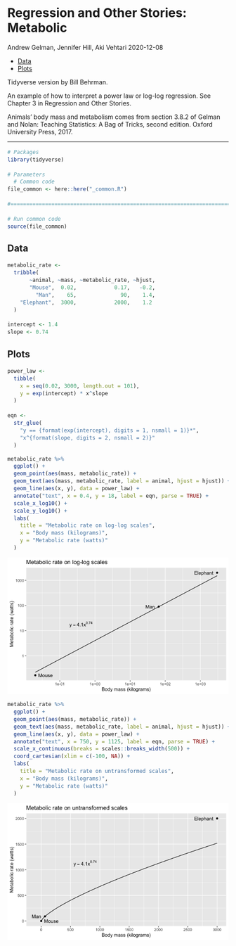 Regression and Other Stories: Metabolic
================
Andrew Gelman, Jennifer Hill, Aki Vehtari
2020-12-08

-   [Data](#data)
-   [Plots](#plots)

Tidyverse version by Bill Behrman.

An example of how to interpret a power law or log-log regression. See
Chapter 3 in Regression and Other Stories.

Animals’ body mass and metabolism comes from section 3.8.2 of Gelman and
Nolan: Teaching Statistics: A Bag of Tricks, second edition. Oxford
University Press, 2017.

------------------------------------------------------------------------

``` r
# Packages
library(tidyverse)

# Parameters
  # Common code
file_common <- here::here("_common.R")

#===============================================================================

# Run common code
source(file_common)
```

## Data

``` r
metabolic_rate <- 
  tribble(
       ~animal, ~mass, ~metabolic_rate, ~hjust,
       "Mouse",  0.02,            0.17,   -0.2,
         "Man",    65,              90,    1.4,
    "Elephant",  3000,            2000,    1.2
  )

intercept <- 1.4
slope <- 0.74
```

## Plots

``` r
power_law <- 
  tibble(
    x = seq(0.02, 3000, length.out = 101),
    y = exp(intercept) * x^slope
  )

eqn <- 
  str_glue(
    "y == {format(exp(intercept), digits = 1, nsmall = 1)}*",
    "x^{format(slope, digits = 2, nsmall = 2)}"
  )
```

``` r
metabolic_rate %>% 
  ggplot() +
  geom_point(aes(mass, metabolic_rate)) +
  geom_text(aes(mass, metabolic_rate, label = animal, hjust = hjust)) +
  geom_line(aes(x, y), data = power_law) +
  annotate("text", x = 0.4, y = 18, label = eqn, parse = TRUE) +
  scale_x_log10() +
  scale_y_log10() +
  labs(
    title = "Metabolic rate on log-log scales",
    x = "Body mass (kilograms)",
    y = "Metabolic rate (watts)"
  )
```

<img src="metabolic_tv_files/figure-gfm/unnamed-chunk-4-1.png" style="display: block; margin: auto;" />

``` r
metabolic_rate %>% 
  ggplot() +
  geom_point(aes(mass, metabolic_rate)) +
  geom_text(aes(mass, metabolic_rate, label = animal, hjust = hjust)) +
  geom_line(aes(x, y), data = power_law) +
  annotate("text", x = 750, y = 1125, label = eqn, parse = TRUE) +
  scale_x_continuous(breaks = scales::breaks_width(500)) +
  coord_cartesian(xlim = c(-100, NA)) +
  labs(
    title = "Metabolic rate on untransformed scales",
    x = "Body mass (kilograms)",
    y = "Metabolic rate (watts)"
  )
```

<img src="metabolic_tv_files/figure-gfm/unnamed-chunk-5-1.png" style="display: block; margin: auto;" />
